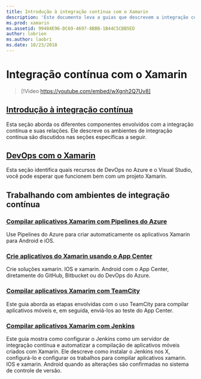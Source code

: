 ```yaml
---
title: Introdução à integração contínua com o Xamarin
description: 'Este documento leva a guias que descrevem a integração contínua com o Xamarin. Conteúdo vinculado fornece uma visão geral da integração contínua e discute a compilação do App Center, TeamCity e Jenkins.'
ms.prod: xamarin
ms.assetid: 99484E96-DC69-4697-8BBB-1B44C5CBB5ED
author: lobrien
ms.author: laobri
ms.date: 10/23/2018
---
```


# <a name="continuous-integration-with-xamarin"></a>Integração contínua com o Xamarin

> [!Video https://youtube.com/embed/wXgnh2Q7Uv8]

## <a name="introduction-to-continuous-integrationtoolsciintro-to-cimd"></a>[Introdução à integração contínua](~/tools/ci/intro-to-ci.md)

Esta seção aborda os diferentes componentes envolvidos com a integração contínua e suas relações. Ele descreve os ambientes de integração contínua são discutidos nas seções específicas a seguir.

## <a name="devops-with-xamarintoolscidevopsmd"></a>[DevOps com o Xamarin](~/tools/ci/devops.md)

Esta seção identifica quais recursos de DevOps no Azure e o Visual Studio, você pode esperar que funcionem bem com um projeto Xamarin.

## <a name="working-with-continuous-integration-environments"></a>Trabalhando com ambientes de integração contínua

### <a name="build-xamarin-apps-with-azure-pipelineshttpsdocsmicrosoftcomazuredevopspipelineslanguagesxamarin"></a>[Compilar aplicativos Xamarim com Pipelines do Azure](https://docs.microsoft.com/azure/devops/pipelines/languages/xamarin/)

Use Pipelines do Azure para criar automaticamente os aplicativos Xamarin para Android e iOS.

### <a name="build-xamarin-apps-using-app-centerhttpsdocsmicrosoftcomappcenterbuildxamarin"></a>[Crie aplicativos do Xamarin usando o App Center](https://docs.microsoft.com/appcenter/build/xamarin/)

Crie soluções xamarin. IOS e xamarin. Android com o App Center, diretamente do GitHub, Bitbucket ou do DevOps do Azure.

### <a name="build-xamarin-apps-with-teamcitytoolsciteamcitymd"></a>[Compilar aplicativos Xamarim com TeamCity](~/tools/ci/teamcity.md)

Este guia aborda as etapas envolvidas com o uso TeamCity para compilar aplicativos móveis e, em seguida, enviá-los ao teste do App Center.

### <a name="build-xamarin-apps-with-jenkinstoolscijenkins-walkthroughmd"></a>[Compilar aplicativos Xamarim com Jenkins](~/tools/ci/jenkins-walkthrough.md)

Este guia mostra como configurar o Jenkins como um servidor de integração contínua e automatizar a compilação de aplicativos móveis criados com Xamarin. Ele descreve como instalar o Jenkins nos X, configurá-lo e configurar os trabalhos para compilar aplicativos xamarin. IOS e xamarin. Android quando as alterações são confirmadas no sistema de controle de versão.
